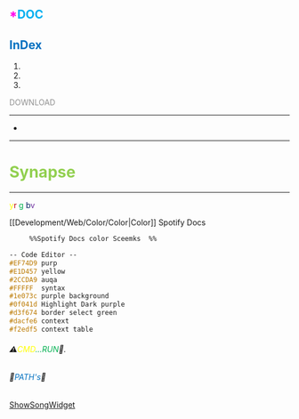 ## <span style="color:#ff00ea">*<span style="color:#00b0f0">D</span><span style="color:#00b0f0">O</span><span style="color:#00b0f0">C</span></span>
## <span style="color:#0070c0">InDex</span><span style="color:#00b0f0"></span>
1. <span style="color:#00b0f0"></span>
2. 
3. 
<span style="color:#919191">DOWNLOAD</span> 
___
- 
___
# **<span style="color:#92d050">Synapse</span>**
___
<span style="color:#ffff00">y</span><span style="color:#c00000">r</span> <span style="color:#00b050">g</span> <span style="color:#002060">b</span><span style="color:#7030a0">v</span>


[[Development/Web/Color/Color|Color]]
Spotify Docs
```css
     %%Spotify Docs color Sceemks  %% 

-- Code Editor -- 
#EF74D9 purp
#E1D457 yellow
#2CCDA9 auqa
#FFFFF  syntax 
#1e073c purple background
#0f041d Highlight Dark purple 
#d3f674 border select green 
#dacfe6 context
#f2edf5 context table
```

###### ⚠️<span style="color:#ffff00">CMD</span><span style="color:#00b050">...RUN</span>🐇.
###### 🌲<span style="color:#0070c0">PATH's</span>🌲

[ShowSongWidget](file:///C:/Users/russk/DGTl8/Spotify/Spotify-OBS-Widget)